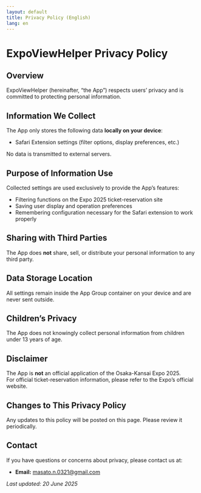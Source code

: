 ```yaml
---
layout: default          
title: Privacy Policy (English)
lang: en
---
```


# ExpoViewHelper Privacy Policy

## Overview
ExpoViewHelper (hereinafter, “the App”) respects users’ privacy and is committed to protecting personal information.

## Information We Collect
The App only stores the following data **locally on your device**:

- Safari Extension settings (filter options, display preferences, etc.)

No data is transmitted to external servers.

## Purpose of Information Use
Collected settings are used exclusively to provide the App’s features:

- Filtering functions on the Expo 2025 ticket-reservation site  
- Saving user display and operation preferences  
- Remembering configuration necessary for the Safari extension to work properly

## Sharing with Third Parties
The App does **not** share, sell, or distribute your personal information to any third party.

## Data Storage Location
All settings remain inside the App Group container on your device and are never sent outside.

## Children’s Privacy
The App does not knowingly collect personal information from children under 13 years of age.

## Disclaimer
The App is **not** an official application of the Osaka-Kansai Expo 2025.  
For official ticket-reservation information, please refer to the Expo’s official website.

## Changes to This Privacy Policy
Any updates to this policy will be posted on this page. Please review it periodically.

## Contact
If you have questions or concerns about privacy, please contact us at:

- **Email:** masato.n.0321@gmail.com

_Last updated: 20 June 2025_
